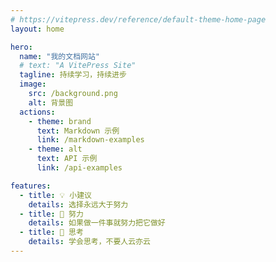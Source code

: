 ```yaml
---
# https://vitepress.dev/reference/default-theme-home-page
layout: home

hero:
  name: "我的文档网站"
  # text: "A VitePress Site"
  tagline: 持续学习，持续进步
  image: 
    src: /background.png
    alt: 背景图
  actions:
    - theme: brand
      text: Markdown 示例
      link: /markdown-examples
    - theme: alt
      text: API 示例
      link: /api-examples

features:
  - title: 💡 小建议
    details: 选择永远大于努力
  - title: 🧗 努力
    details: 如果做一件事就努力把它做好
  - title: 🤔 思考
    details: 学会思考，不要人云亦云
---
```


